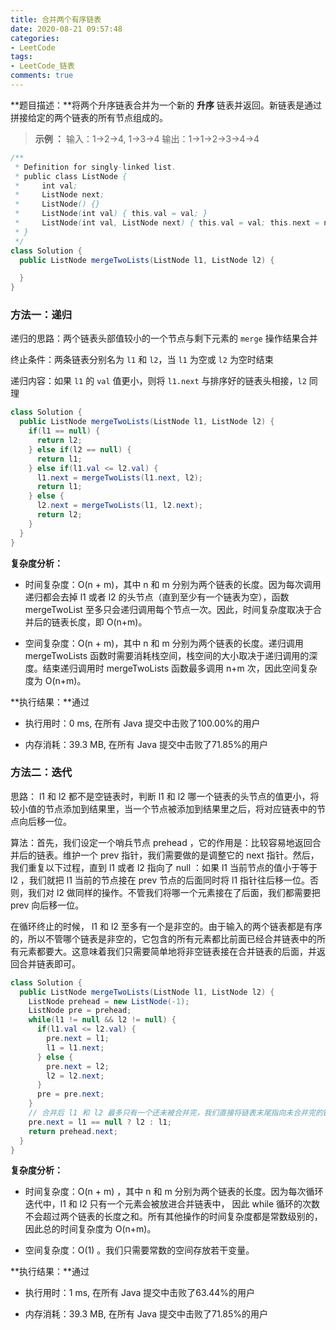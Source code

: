 ```yaml
---
title: 合并两个有序链表
date: 2020-08-21 09:57:48
categories:
- LeetCode
tags:
- LeetCode_链表
comments: true
---
```


**题目描述：**将两个升序链表合并为一个新的 **升序** 链表并返回。新链表是通过拼接给定的两个链表的所有节点组成的。 

> **示例 ：**
> 输入：1->2->4, 1->3->4
> 输出：1->1->2->3->4->4


```java
/**
 * Definition for singly-linked list.
 * public class ListNode {
 *     int val;
 *     ListNode next;
 *     ListNode() {}
 *     ListNode(int val) { this.val = val; }
 *     ListNode(int val, ListNode next) { this.val = val; this.next = next; }
 * }
 */
class Solution {
  public ListNode mergeTwoLists(ListNode l1, ListNode l2) {

  }
}
```

<!-- more -->



### 方法一：递归

递归的思路：两个链表头部值较小的一个节点与剩下元素的 `merge` 操作结果合并

终止条件：两条链表分别名为 `l1` 和 `l2`，当 `l1` 为空或 `l2` 为空时结束

递归内容：如果 `l1` 的 `val` 值更小，则将 `l1.next` 与排序好的链表头相接，`l2` 同理

```java
class Solution {
  public ListNode mergeTwoLists(ListNode l1, ListNode l2) {
    if(l1 == null) {
      return l2;
    } else if(l2 == null) {
      return l1;
    } else if(l1.val <= l2.val) {
      l1.next = mergeTwoLists(l1.next, l2);
      return l1;
    } else {
      l2.next = mergeTwoLists(l1, l2.next);
      return l2;
    }
  }
}
```

**复杂度分析：**

- 时间复杂度：O(n + m)，其中 n 和 m 分别为两个链表的长度。因为每次调用递归都会去掉 l1 或者 l2 的头节点（直到至少有一个链表为空），函数 mergeTwoList 至多只会递归调用每个节点一次。因此，时间复杂度取决于合并后的链表长度，即 O(n+m)。

- 空间复杂度：O(n + m)，其中 n 和 m 分别为两个链表的长度。递归调用 mergeTwoLists 函数时需要消耗栈空间，栈空间的大小取决于递归调用的深度。结束递归调用时 mergeTwoLists 函数最多调用 n+m 次，因此空间复杂度为 O(n+m)。

**执行结果：**通过

- 执行用时：0 ms, 在所有 Java 提交中击败了100.00%的用户

- 内存消耗：39.3 MB, 在所有 Java 提交中击败了71.85%的用户



### 方法二：迭代

思路： l1 和 l2 都不是空链表时，判断 l1 和 l2 哪一个链表的头节点的值更小，将较小值的节点添加到结果里，当一个节点被添加到结果里之后，将对应链表中的节点向后移一位。

算法：首先，我们设定一个哨兵节点 prehead ，它的作用是：比较容易地返回合并后的链表。维护一个 prev 指针，我们需要做的是调整它的 next 指针。然后，我们重复以下过程，直到 l1 或者 l2 指向了 null ：如果 l1 当前节点的值小于等于 l2 ，我们就把 l1 当前的节点接在 prev 节点的后面同时将 l1 指针往后移一位。否则，我们对 l2 做同样的操作。不管我们将哪一个元素接在了后面，我们都需要把 prev 向后移一位。

在循环终止的时候， l1 和 l2 至多有一个是非空的。由于输入的两个链表都是有序的，所以不管哪个链表是非空的，它包含的所有元素都比前面已经合并链表中的所有元素都要大。这意味着我们只需要简单地将非空链表接在合并链表的后面，并返回合并链表即可。

```java
class Solution {
  public ListNode mergeTwoLists(ListNode l1, ListNode l2) {
    ListNode prehead = new ListNode(-1);
    ListNode pre = prehead;
    while(l1 != null && l2 != null) {
      if(l1.val <= l2.val) {
        pre.next = l1;
        l1 = l1.next;
      } else {
        pre.next = l2;
        l2 = l2.next;
      }
      pre = pre.next;
    }
    // 合并后 l1 和 l2 最多只有一个还未被合并完，我们直接将链表末尾指向未合并完的链表即可
    pre.next = l1 == null ? l2 : l1;
    return prehead.next;
  }
}
```

**复杂度分析：**

- 时间复杂度：O(n + m) ，其中 n 和 m 分别为两个链表的长度。因为每次循环迭代中，l1 和 l2 只有一个元素会被放进合并链表中， 因此 while 循环的次数不会超过两个链表的长度之和。所有其他操作的时间复杂度都是常数级别的，因此总的时间复杂度为 O(n+m)。

- 空间复杂度：O(1) 。我们只需要常数的空间存放若干变量。

**执行结果：**通过

- 执行用时：1 ms, 在所有 Java 提交中击败了63.44%的用户

- 内存消耗：39.3 MB, 在所有 Java 提交中击败了71.85%的用户